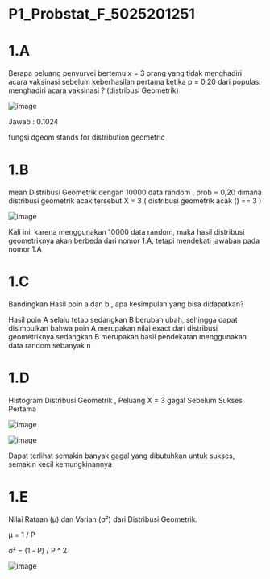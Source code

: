 # P1_Probstat_F_5025201251
# 1.A
Berapa peluang penyurvei bertemu x = 3 orang yang tidak menghadiri acara vaksinasi  sebelum keberhasilan pertama ketika p = 0,20 dari populasi menghadiri acara vaksinasi ? (distribusi Geometrik)

![image](https://user-images.githubusercontent.com/82025946/162615123-6a27fcc8-3cce-4411-a580-3bd9ebf475e0.png)

Jawab : 0.1024

fungsi dgeom stands for distribution geometric

# 1.B
mean Distribusi Geometrik dengan 10000 data random , prob = 0,20 dimana distribusi geometrik acak tersebut X = 3 ( distribusi geometrik acak () == 3 )

![image](https://user-images.githubusercontent.com/82025946/162615035-06bb1fd9-a1f3-48a7-bdc2-ebbbed6b54b9.png)

Kali ini, karena menggunakan 10000 data random, maka hasil distribusi geometriknya akan berbeda dari nomor 1.A, tetapi mendekati jawaban pada nomor 1.A

# 1.C
Bandingkan Hasil poin a dan b , apa kesimpulan yang bisa didapatkan?

Hasil poin A selalu tetap sedangkan B berubah ubah, sehingga dapat disimpulkan bahwa poin A merupakan nilai exact dari distribusi geometriknya sedangkan B merupakan hasil pendekatan menggunakan data random sebanyak n

# 1.D
Histogram Distribusi Geometrik , Peluang X = 3 gagal Sebelum Sukses Pertama

![image](https://user-images.githubusercontent.com/82025946/162615353-fecdaab4-64c0-4798-b6b0-50b795d417c9.png)

![image](https://user-images.githubusercontent.com/82025946/162615433-2851b59b-54a3-4710-9b98-2d6dc515cb45.png)

Dapat terlihat semakin banyak gagal yang dibutuhkan untuk sukses, semakin kecil kemungkinannya

# 1.E
Nilai Rataan (μ) dan Varian (σ²) dari Distribusi Geometrik.

μ = 1 / P

σ² = (1 - P) / P ^ 2

![image](https://user-images.githubusercontent.com/82025946/162615414-c56595f0-5108-403e-9af2-ac1c0def3d9a.png)



